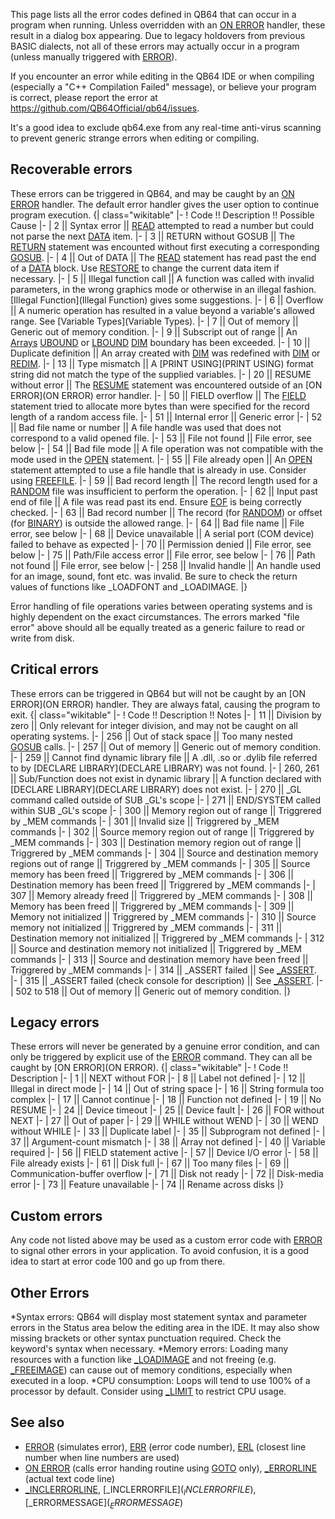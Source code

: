 This page lists all the error codes defined in QB64 that can occur in a program when running. Unless overridden with an [ON ERROR](ON-ERROR) handler, these result in a dialog box appearing. Due to legacy holdovers from previous BASIC dialects, not all of these errors may actually occur in a program (unless manually triggered with [ERROR](ERROR)).

If you encounter an error while editing in the QB64 IDE or when compiling (especially a "C++ Compilation Failed" message), or believe your program is correct, please report the error at https://github.com/QB64Official/qb64/issues.

It's a good idea to exclude qb64.exe from any real-time anti-virus scanning to prevent generic strange errors when editing or compiling.

##  Recoverable errors 

These errors can be triggered in QB64, and may be caught by an [ON ERROR](ON-ERROR) handler. The default error handler gives the user option to continue program execution.
{| class="wikitable"
|-
! Code !! Description !! Possible Cause
|-
| 2 || Syntax error || [READ](READ) attempted to read a number but could not parse the next [DATA](DATA) item.
|-
| 3 || RETURN without GOSUB || The [RETURN](RETURN) statement was encounted without first executing a corresponding [GOSUB](GOSUB).
|-
| 4 || Out of DATA || The [READ](READ) statement has read past the end of a [DATA](DATA) block. Use [RESTORE](RESTORE) to change the current data item if necessary.
|-
| 5 || Illegal function call || A function was called with invalid parameters, in the wrong graphics mode or otherwise in an illegal fashion. [Illegal Function](Illegal Function) gives some suggestions.
|-
| 6 || Overflow || A numeric operation has resulted in a value beyond a variable's allowed range. See [Variable Types](Variable Types).
|-
| 7 || Out of memory || Generic out of memory condition.
|-
| 9 || Subscript out of range || An [Arrays](Arrays) [UBOUND](UBOUND) or [LBOUND](LBOUND) [DIM](DIM) boundary has been exceeded.
|-
| 10 || Duplicate definition || An array created with [DIM](DIM) was redefined with [DIM](DIM) or [REDIM](REDIM).
|-
| 13 || Type mismatch || A [PRINT USING](PRINT USING) format string did not match the type of the supplied variables.
|-
| 20 || RESUME without error || The [RESUME](RESUME) statement was encountered outside of an [ON ERROR](ON ERROR) error handler.
|-
| 50 || FIELD overflow || The [FIELD](FIELD) statement tried to allocate more bytes than were specified for the record length of a random access file.
|-
| 51 || Internal error || Generic error
|-
| 52 || Bad file name or number || A file handle was used that does not correspond to a valid opened file.
|-
| 53 || File not found || File error, see below
|-
| 54 || Bad file mode || A file operation was not compatible with the mode used in the [OPEN](OPEN) statement.
|-
| 55 || File already open || An [OPEN](OPEN) statement attempted to use a file handle that is already in use. Consider using [FREEFILE](FREEFILE).
|-
| 59 || Bad record length || The record length used for a [RANDOM](RANDOM) file was insufficient to perform the operation.
|-
| 62 || Input past end of file || A file was read past its end. Ensure [EOF](EOF) is being correctly checked.
|-
| 63 || Bad record number || The record (for [RANDOM](RANDOM)) or offset (for [BINARY](BINARY)) is outside the allowed range.
|-
| 64 || Bad file name || File error, see below
|-
| 68 || Device unavailable || A serial port (COM device) failed to behave as expected
|-
| 70 || Permission denied || File error, see below
|-
| 75 || Path/File access error || File error, see below
|-
| 76 || Path not found || File error, see below
|-
| 258 || Invalid handle || An handle used for an image, sound, font etc. was invalid. Be sure to check the return values of functions like _LOADFONT and _LOADIMAGE.
|}

Error handling of file operations varies between operating systems and is highly dependent on the exact circumstances. The errors marked "file error" above should all be equally treated as a generic failure to read or write from disk.

##  Critical errors 

These errors can be triggered in QB64 but will not be caught by an [ON ERROR](ON ERROR) handler. They are always fatal, causing the program to exit.
{| class="wikitable"
|-
! Code !! Description !! Notes
|-
| 11 || Division by zero || Only relevant for integer division, and may not be caught on all operating systems.
|-
| 256 || Out of stack space || Too many nested [GOSUB](GOSUB) calls.
|-
| 257 || Out of memory || Generic out of memory condition.
|-
| 259 || Cannot find dynamic library file || A .dll, .so or .dylib file referred to by [DECLARE LIBRARY](DECLARE LIBRARY) was not found.
|-
| 260, 261 || Sub/Function does not exist in dynamic library || A function declared with [DECLARE LIBRARY](DECLARE LIBRARY) does not exist.
|-
| 270 || _GL command called outside of SUB _GL's scope
|-
| 271 || END/SYSTEM called within SUB _GL's scope
|-
| 300 || Memory region out of range || Triggrered by _MEM commands
|-
| 301 || Invalid size || Triggrered by _MEM commands
|-
| 302 || Source memory region out of range || Triggrered by _MEM commands
|-
| 303 || Destination memory region out of range || Triggrered by _MEM commands
|-
| 304 || Source and destination memory regions out of range || Triggrered by _MEM commands
|-
| 305 || Source memory has been freed || Triggrered by _MEM commands
|-
| 306 || Destination memory has been freed || Triggrered by _MEM commands
|-
| 307 || Memory already freed || Triggrered by _MEM commands
|-
| 308 || Memory has been freed || Triggrered by _MEM commands
|-
| 309 || Memory not initialized || Triggrered by _MEM commands
|-
| 310 || Source memory not initialized || Triggrered by _MEM commands
|-
| 311 || Destination memory not initialized || Triggrered by _MEM commands
|-
| 312 || Source and destination memory not initialized || Triggrered by _MEM commands
|-
| 313 || Source and destination memory have been freed || Triggrered by _MEM commands
|-
| 314 || _ASSERT failed || See [_ASSERT](_ASSERT).
|-
| 315 || _ASSERT failed (check console for description) || See [_ASSERT](_ASSERT).
|-
| 502 to 518 || Out of memory || Generic out of memory condition.
|}

##  Legacy errors 

These errors will never be generated by a genuine error condition, and can only be triggered by explicit use of the [ERROR](ERROR) command. They can all be caught by [ON ERROR](ON ERROR).
{| class="wikitable"
|-
! Code !! Description
|-
| 1 || NEXT without FOR
|-
| 8 || Label not defined
|-
| 12 || Illegal in direct mode
|-
| 14 || Out of string space
|-
| 16 || String formula too complex
|-
| 17 || Cannot continue
|-
| 18 || Function not defined
|-
| 19 || No RESUME
|-
| 24 || Device timeout
|-
| 25 || Device fault
|-
| 26 || FOR without NEXT
|-
| 27 || Out of paper
|-
| 29 || WHILE without WEND
|-
| 30 || WEND without WHILE
|-
| 33 || Duplicate label
|-
| 35 || Subprogram not defined
|-
| 37 || Argument-count mismatch
|-
| 38 || Array not defined
|-
| 40 || Variable required
|-
| 56 || FIELD statement active
|-
| 57 || Device I/O error
|-
| 58 || File already exists
|-
| 61 || Disk full
|-
| 67 || Too many files
|-
| 69 || Communication-buffer overflow
|-
| 71 || Disk not ready
|-
| 72 || Disk-media error
|-
| 73 || Feature unavailable
|-
| 74 || Rename across disks
|}

## Custom errors

Any code not listed above may be used as a custom error code with [ERROR](ERROR) to signal other errors in your application. To avoid confusion, it is a good idea to start at error code 100 and go up from there.

## Other Errors

*Syntax errors: QB64 will display most statement syntax and parameter errors in the Status area below the editing area in the IDE. It may also show missing brackets or other syntax punctuation required. Check the keyword's syntax when necessary.
*Memory errors: Loading many resources with a function like [_LOADIMAGE](_LOADIMAGE) and not freeing (e.g. [_FREEIMAGE](_FREEIMAGE)) can cause out of memory conditions, especially when executed in a loop.
*CPU consumption: Loops will tend to use 100% of a processor by default. Consider using [_LIMIT](_LIMIT) to restrict CPU usage.

## See also

* [ERROR](ERROR) (simulates error), [ERR](ERR) (error code number), [ERL](ERL) (closest line number when line numbers are used)
* [ON ERROR](ON-ERROR) (calls error handing routine using [GOTO](GOTO) only), [_ERRORLINE](_ERRORLINE) (actual text code line)
* [_INCLERRORLINE](_INCLERRORLINE), [_INCLERRORFILE$](_INCLERRORFILE$), [_ERRORMESSAGE$](_ERRORMESSAGE$)
